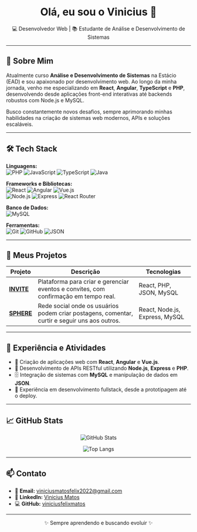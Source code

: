 <h1 align="center">Olá, eu sou o Vinicius 👋</h1>

<p align="center">
  💻 Desenvolvedor Web | 📚 Estudante de Análise e Desenvolvimento de Sistemas
</p>

---

## 🚀 Sobre Mim

Atualmente curso **Análise e Desenvolvimento de Sistemas** na Estácio (EAD) e sou apaixonado por desenvolvimento web. Ao longo da minha jornada, venho me especializando em **React**, **Angular**, **TypeScript** e **PHP**, desenvolvendo desde aplicações front-end interativas até backends robustos com Node.js e MySQL.

Busco constantemente novos desafios, sempre aprimorando minhas habilidades na criação de sistemas web modernos, APIs e soluções escaláveis.

---

## 🛠️ Tech Stack

**Linguagens:**  
![PHP](https://img.shields.io/badge/PHP-777BB4?style=for-the-badge&logo=php&logoColor=white) 
![JavaScript](https://img.shields.io/badge/JavaScript-F7DF1E?style=for-the-badge&logo=javascript&logoColor=black) 
![TypeScript](https://img.shields.io/badge/TypeScript-3178C6?style=for-the-badge&logo=typescript&logoColor=white) 
![Java](https://img.shields.io/badge/Java-ED8B00?style=for-the-badge&logo=openjdk&logoColor=white)

**Frameworks e Bibliotecas:**  
![React](https://img.shields.io/badge/React-20232A?style=for-the-badge&logo=react&logoColor=61DAFB) 
![Angular](https://img.shields.io/badge/Angular-DD0031?style=for-the-badge&logo=angular&logoColor=white) 
![Vue.js](https://img.shields.io/badge/Vue.js-35495E?style=for-the-badge&logo=vue.js&logoColor=4FC08D)  
![Node.js](https://img.shields.io/badge/Node.js-339933?style=for-the-badge&logo=nodedotjs&logoColor=white) 
![Express](https://img.shields.io/badge/Express-000000?style=for-the-badge&logo=express&logoColor=white) 
![React Router](https://img.shields.io/badge/React_Router-CA4245?style=for-the-badge&logo=react-router&logoColor=white)

**Banco de Dados:**  
![MySQL](https://img.shields.io/badge/MySQL-00758F?style=for-the-badge&logo=mysql&logoColor=white)

**Ferramentas:**  
![Git](https://img.shields.io/badge/Git-F05032?style=for-the-badge&logo=git&logoColor=white) 
![GitHub](https://img.shields.io/badge/GitHub-181717?style=for-the-badge&logo=github&logoColor=white) 
![JSON](https://img.shields.io/badge/JSON-5E5C5C?style=for-the-badge&logo=json&logoColor=white)

---

## 🌟 Meus Projetos

| Projeto | Descrição | Tecnologias |
|---------|-----------|--------------|
| [**INVITE**](https://github.com/viniciusfelixmatos/invite) | Plataforma para criar e gerenciar eventos e convites, com confirmação em tempo real. | React, PHP, JSON, MySQL |
| [**SPHERE**](https://github.com/viniciusfelixmatos/Sphere) | Rede social onde os usuários podem criar postagens, comentar, curtir e seguir uns aos outros. | React, Node.js, Express, MySQL |

---

## 💼 Experiência e Atividades

- 🔧 Criação de aplicações web com **React**, **Angular** e **Vue.js**.
- 🔗 Desenvolvimento de APIs RESTful utilizando **Node.js**, **Express** e **PHP**.
- 🗄️ Integração de sistemas com **MySQL** e manipulação de dados em **JSON**.
- 🧠 Experiência em desenvolvimento fullstack, desde a prototipagem até o deploy.

---

## 📈 GitHub Stats

<p align="center">
  <img src="https://github-readme-stats.vercel.app/api?username=viniciusfelixmatos&show_icons=true&theme=radical" alt="GitHub Stats" />
</p>
<p align="center">
  <img src="https://github-readme-stats.vercel.app/api/top-langs/?username=viniciusfelixmatos&layout=compact&theme=radical" alt="Top Langs" />
</p>

---

## 📫 Contato

- 📧 **Email:** viniciusmatosfelix2022@gmail.com  
- 💼 **LinkedIn:** [Vinicius Matos](https://www.linkedin.com/in/vinicius-matos-275884267/)  
- 💻 **GitHub:** [viniciusfelixmatos](https://github.com/viniciusfelixmatos)

---

<p align="center">✨ Sempre aprendendo e buscando evoluir ✨</p>

